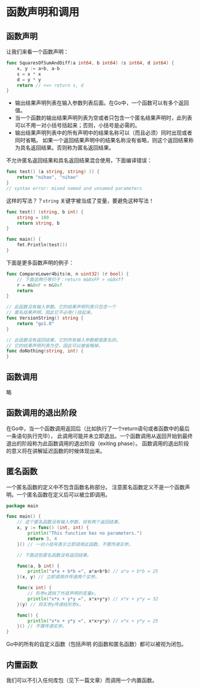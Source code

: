 # 函数声明和调用
## 函数声明
让我们来看一个函数声明：
```go
func SquaresOfSumAndDiff(a int64, b int64) (s int64, d int64) {
	x, y := a+b, a-b
	s = x * x
	d = y * y
	return // <=> return s, d
}
```
- 输出结果声明列表在输入参数列表后面。在Go中，一个函数可以有多个返回值。
- 当一个函数的输出结果声明列表为空或者只包含一个匿名结果声明时，此列表可以不用一对小括号括起来；否则，小括号是必需的。
- 输出结果声明列表中的所有声明中的结果名称可以（而且必须）同时出现或者同时省略。 如果一个返回结果声明中的结果名称没有省略，则这个返回结果称为具名返回结果。否则称为匿名返回结果。

不允许匿名返回结果和具名返回结果混合使用，下面编译错误：
```go
func test() (a string, string) () {
	return "nihao", "nihao"
}
// syntax error: mixed named and unnamed parameters
```

这样的写法？？`string` 关键字被当成了变量，要避免这种写法！
```go
func test() (string, b int) {
	string = 100
	return string, b
}

func main() {
	fmt.Println(test())
}
```
下面是更多函数声明的例子：
```go
func CompareLower4bits(m, n uint32) (r bool) {
	// 下面这两行等价于：return m&0xFF > n&0xff
	r = m&0xF > n&0xf
	return
}

// 此函数没有输入参数。它的结果声明列表只包含一个
// 匿名结果声明，因此它不必用()括起来。
func VersionString() string {
	return "go1.0"
}

// 此函数没有返回结果。它的所有输入参数都是匿名的。
// 它的结果声明列表为空，因此可以被省略掉。
func doNothing(string, int) {
}
```

## 函数调用
略

## 函数调用的退出阶段
在Go中，当一个函数调用返回后（比如执行了一个return语句或者函数中的最后一条语句执行完毕）， 此调用可能并未立即退出。一个函数调用从返回开始到最终退出的阶段称为此函数调用的退出阶段（exiting phase）。 函数调用的退出阶段的意义将在讲解延迟函数的时候体现出来。

## 匿名函数
一个匿名函数的定义中不包含函数名称部分。 注意匿名函数定义不是一个函数声明。一个匿名函数在定义后可以被立即调用。

```go
package main

func main() {
	// 这个匿名函数没有输入参数，但有两个返回结果。
	x, y := func() (int, int) {
		println("This function has no parameters.")
		return 3, 4
	}() // 一对小括号表示立即调用此函数。不需传递实参。

	// 下面这些匿名函数没有返回结果。

	func(a, b int) {
		println("a*a + b*b =", a*a+b*b) // a*a + b*b = 25
	}(x, y) // 立即调用并传递两个实参。

	func(x int) {
		// 形参x遮挡了外层声明的变量x。
		println("x*x + y*y =", x*x+y*y) // x*x + y*y = 32
	}(y) // 将实参y传递给形参x。

	func() {
		println("x*x + y*y =", x*x+y*y) // x*x + y*y = 25
	}() // 不需传递实参。
}
```

Go中的所有的自定义函数（包括声明
的函数和匿名函数）都可以被视为闭包。 

## 内置函数
我们可以不引入任何库包（见下一篇文章）而调用一个内置函数。
